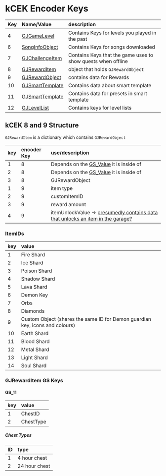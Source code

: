# kCEK Encoder Keys

| Key | Name/Value                     | description |
| :-- | :----------------------------- | :-----------|
| 4   | [GJGameLevel](resources/client/level.md) | Contains Keys for levels you played in the past |
| 6   | [SongInfoObject](resources/server/song?id=song-structure) | Contains Keys for songs downloaded |
| 7   | [GJChallengeItem](resources/client/gamesave/quests.md) | Contains Keys that the game uses to show quests when offline |
| 8   | [GJRewardItem](resources/client/gamesave/kCEK.md) | object that holds `GJRewardObject` |
| 9   | [GJRewardObject](resources/client/gamesave/kCEK.md) | contains data for Rewards |
| 10  | [GJSmartTemplate](resources/client/gamesave/template.md) | Contains data about smart template |
| 11  | [GJSmartTemplate](resources/client/gamesave/template.md) | Contains data for presets in smart template |
| 12  | [GJLevelList](/resources/client/gamesave/list.md)        | Contains keys for level lists | 

## kCEK 8 and 9 Structure

`GJRewardItem` is a dictionary which contains `GJRewardObject` 

| key | encoder Key | use/description |
|:----|:------------|:------------|
| 1 | 8 | Depends on the [GS_Value](/resources/client/gamesave/GS_Value) it is inside of |
| 2 | 8 | Depends on the [GS_Value](/resources/client/gamesave/GS_Value) it is inside of |
| 3 | 8 | GJRewardObject |
| 1 | 9 | item type |
| 2 | 9 | customItemID |
| 3 | 9 | reward amount |
| 4 | 9 | itemUnlockValue -> [presumedly contains data that unlocks an item in the garage?](https://media.discordapp.net/attachments/801840133355470888/806137688905875496/unknown.png) |

### ItemIDs

| key | value |
|:----|:------|
| 1 | Fire Shard |
| 2 | Ice Shard |
| 3 | Poison Shard |
| 4 | Shadow Shard |
| 5 | Lava Shard |
| 6 | Demon Key |
| 7 | Orbs |
| 8 | Diamonds |
| 9 | Custom Object (shares the same ID for Demon guardian key, icons and colours) |
| 10| Earth Shard |
| 11| Blood Shard |
| 12| Metal Shard |
| 13| Light Shard |
| 14| Soul Shard |

### GJRewardItem GS Keys

#### GS_11

| key | value |
|:----|:------------|
| 1 | ChestID | 
| 2 | ChestType | 

##### Chest Types

| ID | type |
|:---|:-----|
| 1 | 4 hour chest |
| 2 | 24 hour chest |
